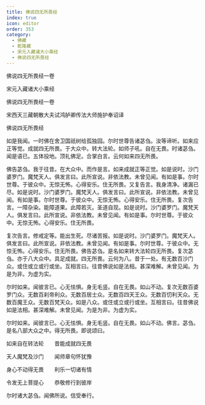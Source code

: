 ```yaml
---
title: 佛说四无所畏经
index: true
icon: editor
order: 353
category:
  - 佛藏
  - 乾隆藏
  - 宋元入藏诸大小乘经
  - 佛说四无所畏经
---
```


佛说四无所畏经一卷  

宋元入藏诸大小乘经  

佛说四无所畏经一卷  

宋西天三藏朝散大夫试鸿胪卿传法大师施护奉诏译  

佛说四无所畏经  

如是我闻。一时佛在舍卫国祇树给孤独园。尔时世尊告诸苾刍。汝等谛听。如来应正等觉。成就四无所畏。于大众中。转大法轮。如师子吼。自在无畏。时诸苾刍。闻是语已。五体投地。顶礼佛足。合掌白言。云何如来四无所畏。  

佛告苾刍。我于往昔。在大众中。而作是言。如来成就正等正觉。如是说时。沙门婆罗门。魔梵天人。俱发言曰。此所宣说。非依法教。未曾见闻。有如是事。尔时世尊。于彼众中。无惊无怖。心得安乐。住无所畏。又复告言。我身清净。诸漏已尽。如是说时。沙门婆罗门。魔梵天人。俱发言曰。此所宣说。非依法教。未曾见闻。有如是事。尔时世尊。于彼众中。无惊无怖。心得安乐。住无所畏。复次告言。一障杂染。能障道果。此障若灭。圣道自现。如是说时。沙门婆罗门。魔梵天人。俱发言曰。此所宣说。非依法教。未曾见闻。有如是事。尔时世尊。于彼众中。无惊无怖。心得安乐。住无所畏。  

复次告言。修戒定等。能出生死。尽诸苦报。如是说时。沙门婆罗门。魔梵天人。俱发言曰。此所宣说。非依法教。未曾见闻。有如是事。尔时世尊。于彼众中。无惊无怖。心得安乐。住无所畏。佛告苾刍。是名如来转大法轮四无所畏。复次苾刍。亦于八大众中。具足成就。四无所畏。云何为八。昔于一处。有无数百沙门众。或住或立或行或坐。互相言曰。往昔佛说如是法相。甚深难解。未曾见闻。为是为非。为虚为实。  

尔时如来。闻彼言已。心无怯惧。身无毛竖。自在无畏。如山不动。复次无数百婆罗门众。无数百刹帝利众。无数百居士众。无数百四天王众。无数百忉利天众。无数百魔王众。无数百梵天众。如是八众。或住或立或行或坐。互相言曰。往昔佛说如是法相。甚深难解。未曾见闻。为是为非。为虚为实。  

尔时如来。闻彼言已。心无怯惧。身无毛竖。自在无畏。如山不动。佛言。苾刍。是名八部大众之中。得无所畏。即说颂曰。  

如来自在转法轮　　昔能成就四无畏  

天人魔梵及沙门　　闻师章句怀犹豫  

身心不动得无畏　　利乐一切诸有情  

令发无上菩提心　　恭敬修行到彼岸  

尔时诸大苾刍。闻佛所说。信受奉行。  
